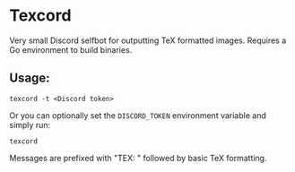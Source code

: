 # Texcord
Very small Discord selfbot for outputting TeX formatted images.
Requires a Go environment to build binaries.

## Usage:
`texcord -t <Discord token>`

Or you can optionally set the `DISCORD_TOKEN` environment variable and simply run:

`texcord`

Messages are prefixed with "TEX: " followed by basic TeX formatting.